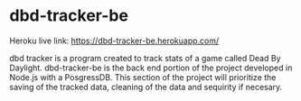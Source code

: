 # dbd-tracker-be

Heroku live link: https://dbd-tracker-be.herokuapp.com/

dbd tracker is a program created to track stats of a game called Dead By Daylight.
dbd-tracker-be is the back end portion of the project developed in Node.js with a PosgressDB.
This section of the project will prioritize the saving of the tracked data, cleaning of the data and sequirity if necesary.
